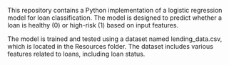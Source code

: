 This repository contains a Python implementation of a logistic regression model for loan classification. 
The model is designed to predict whether a loan is healthy (0) or high-risk (1) based on input features.

The model is trained and tested using a dataset named lending_data.csv, which is located in the Resources folder. 
The dataset includes various features related to loans, including loan status.
